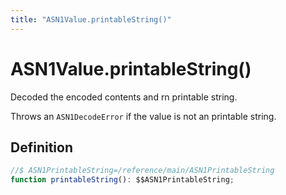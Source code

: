 ```yaml
---
title: "ASN1Value.printableString()"
---
```


# ASN1Value.printableString()

Decoded the encoded contents and rn printable string.

Throws an `ASN1DecodeError` if the value is not an printable string.

## Definition

```ts
//$ ASN1PrintableString=/reference/main/ASN1PrintableString
function printableString(): $$ASN1PrintableString;
```
